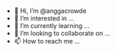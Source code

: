 - 👋 Hi, I’m @anggacrowde
- 👀 I’m interested in ...
- 🌱 I’m currently learning ...
- 💞️ I’m looking to collaborate on ...
- 📫 How to reach me ...

<!---
anggacrowde/anggacrowde is a ✨ special ✨ repository because its `README.md` (this file) appears on your GitHub profile.
You can click the Preview link to take a look at your changes.
--->
